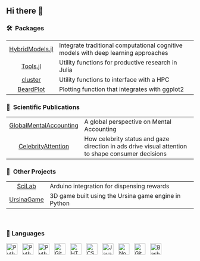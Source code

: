 ## Hi there 👋

### 🛠️&nbsp; Packages

<table>
<tr>
<td align="center"><a href="https://github.com/simonedambrogio/HybridModels.jl">HybridModels.jl</a></td>
<td>Integrate traditional computational cognitive models with deep learning approaches</td>
</tr>
<tr>
<td align="center"><a href="https://github.com/simonedambrogio/Tools">Tools.jl</a></td>
<td>Utility functions for productive research in Julia</td>
</tr>
<tr>
<td align="center"><a href="https://github.com/simonedambrogio/cluster">cluster</a></td>
<td>Utility functions to interface with a HPC</td>
</tr>
<tr>
<td align="center"><a href="https://github.com/simonedambrogio/BeardPlot">BeardPlot</a></td>
<td>Plotting function that integrates with ggplot2</td>
</tr>
</table>

### 📝&nbsp; Scientific Publications

<table>
<tr>
<td align="center"><a href="https://github.com/simonedambrogio/Global-Mental-Accounting">GlobalMentalAccounting</a></td>
<td>A global perspective on Mental Accounting</td>
</tr>
<tr>
<td align="center"><a href="https://github.com/simonedambrogio/celebrity">CelebrityAttention</a></td>
<td>How celebrity status and gaze direction in ads drive visual attention to shape consumer decisions</td>
</tr>
</table>

### 🎢&nbsp; Other Projects

<table>
<tr>
<td align="center"><a href="https://github.com/simonedambrogio/SciLab">SciLab</a></td>
<td>Arduino integration for dispensing rewards</td>
</tr>
<tr>
<td align="center"><a href="https://github.com/simonedambrogio/UrsinaGame">UrsinaGame</a></td>
<td>3D game built using the Ursina game engine in Python</td>
</tr>
</table>

<br>

### 🧰 Languages

<img align="left" alt="Python" width="30px" style="padding-right:10px;" src="https://cdn.jsdelivr.net/gh/devicons/devicon@latest/icons/julia/julia-original.svg" />
<img align="left" alt="Python" width="30px" style="padding-right:10px;" src="https://cdn.jsdelivr.net/gh/devicons/devicon@latest/icons/rstudio/rstudio-original.svg" />          
<img align="left" alt="Python" width="30px" style="padding-right:10px;" src="https://cdn.jsdelivr.net/gh/devicons/devicon/icons/python/python-plain.svg" />
<img align="left" alt="Git" width="30px" style="padding-right:10px;" src="https://cdn.jsdelivr.net/gh/devicons/devicon/icons/git/git-original.svg" />
<img align="left" alt="HTML" width="30px" style="padding-right:10px;" src="https://cdn.jsdelivr.net/gh/devicons/devicon/icons/html5/html5-plain.svg" />
<img align="left" alt="CSS" width="30px" style="padding-right:10px;" src="https://cdn.jsdelivr.net/gh/devicons/devicon/icons/css3/css3-plain.svg" />
<img align="left" alt="JavaScript" width="30px" style="padding-right:10px;" src="https://cdn.jsdelivr.net/gh/devicons/devicon/icons/javascript/javascript-plain.svg" />
<img align="left" alt="NodeJS" width="30px" style="padding-right:10px;" src="https://cdn.jsdelivr.net/gh/devicons/devicon/icons/nodejs/nodejs-original.svg" />
<img align="left" alt="GitHub" width="30px" style="padding-right:10px;" src="https://cdn.jsdelivr.net/gh/devicons/devicon/icons/github/github-original.svg" />
<img align="left" alt="Bash" width="30px" style="padding-right:10px;" src="https://cdn.jsdelivr.net/gh/devicons/devicon/icons/bash/bash-original.svg" />
<br />

